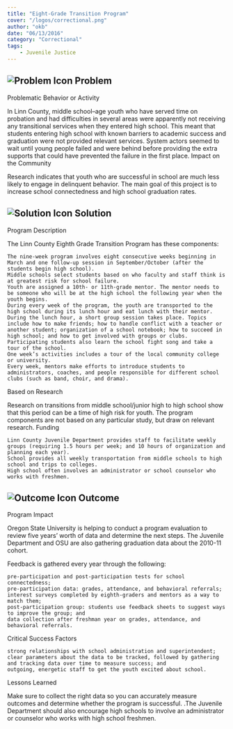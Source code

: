 ```yaml
---
title: "Eight-Grade Transition Program"
cover: "/logos/correctional.png"
author: "okb"
date: "06/13/2016"
category: "Correctional"
tags:
    - Juvenile Justice  
---
```


## ![Problem Icon](https://github.com/google/material-design-icons/raw/master/alert/1x_web/ic_error_outline_black_48dp.png "Problem") Problem

Problematic Behavior or Activity

In Linn County, middle school–age youth who have served time on probation and had difficulties in several areas were apparently not receiving any transitional services when they entered high school. This meant that students entering high school with known barriers to academic success and graduation were not provided relevant services. System actors seemed to wait until young people failed and were behind before providing the extra supports that could have prevented the failure in the first place.
Impact on the Community

Research indicates that youth who are successful in school are much less likely to engage in delinquent behavior. The main goal of this project is to increase school connectedness and high school graduation rates.

## ![Solution Icon](https://github.com/google/material-design-icons/raw/master/action/1x_web/ic_lightbulb_outline_black_48dp.png "Solution") Solution

Program Description

The Linn County Eighth Grade Transition Program has these components:

    The nine-week program involves eight consecutive weeks beginning in March and one follow-up session in September/October (after the students begin high school).
    Middle schools select students based on who faculty and staff think is at greatest risk for school failure.
    Youth are assigned a 10th- or 11th-grade mentor. The mentor needs to be someone who will be at the high school the following year when the youth begins.
    During every week of the program, the youth are transported to the high school during its lunch hour and eat lunch with their mentor.
    During the lunch hour, a short group session takes place. Topics include how to make friends; how to handle conflict with a teacher or another student; organization of a school notebook; how to succeed in high school; and how to get involved with groups or clubs. Participating students also learn the school fight song and take a tour of the school.
    One week’s activities includes a tour of the local community college or university.
    Every week, mentors make efforts to introduce students to administrators, coaches, and people responsible for different school clubs (such as band, choir, and drama).

Based on Research

Research on transitions from middle school/junior high to high school show that this period can be a time of high risk for youth. The program components are not based on any particular study, but draw on relevant research.
Funding

    Linn County Juvenile Department provides staff to facilitate weekly groups (requiring 1.5 hours per week; and 10 hours of organization and planning each year).
    School provides all weekly transportation from middle schools to high school and trips to colleges.
    High school often involves an administrator or school counselor who works with freshmen.

## ![Outcome Icon](https://github.com/google/material-design-icons/raw/master/action/1x_web/ic_view_list_black_48dp.png "Outcome") Outcome
Program Impact

Oregon State University is helping to conduct a program evaluation to review five years’ worth of data and determine the next steps. The Juvenile Department and OSU are also gathering graduation data about the 2010-11 cohort.

Feedback is gathered every year through the following:

    pre-participation and post-participation tests for school connectedness;
    pre-participation data: grades, attendance, and behavioral referrals;
    interest surveys completed by eighth-graders and mentors as a way to match them;
    post-participation group: students use feedback sheets to suggest ways to improve the group; and
    data collection after freshman year on grades, attendance, and behavioral referrals.

Critical Success Factors

    strong relationships with school administration and superintendent;
    clear parameters about the data to be tracked, followed by gathering and tracking data over time to measure success; and
    outgoing, energetic staff to get the youth excited about school.

Lessons Learned

Make sure to collect the right data so you can accurately measure outcomes and determine whether the program is successful. .The Juvenile Department should also encourage high schools to involve an administrator or counselor who works with high school freshmen.